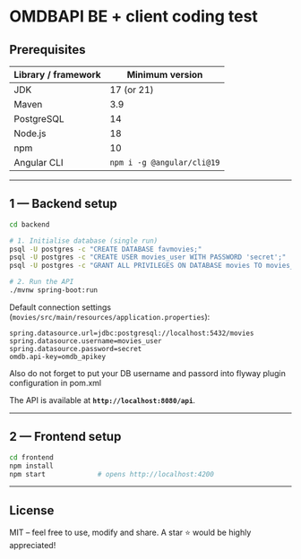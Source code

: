 # OMDBAPI BE + client coding test

## Prerequisites

| Library / framework   | Minimum version |
|------------------|-----------------|
| JDK          | 17 (or 21)      |
| Maven        | 3.9             |
| PostgreSQL   | 14              |
| Node.js      | 18              |
| npm          | 10              |
| Angular CLI  | `npm i -g @angular/cli@19` |

---

## 1 — Backend setup

```bash
cd backend

# 1. Initialise database (single run)
psql -U postgres -c "CREATE DATABASE favmovies;"
psql -U postgres -c "CREATE USER movies_user WITH PASSWORD 'secret';"
psql -U postgres -c "GRANT ALL PRIVILEGES ON DATABASE movies TO movies_user;"

# 2. Run the API
./mvnw spring-boot:run
```

Default connection settings (`movies/src/main/resources/application.properties`):

```properties
spring.datasource.url=jdbc:postgresql://localhost:5432/movies
spring.datasource.username=movies_user
spring.datasource.password=secret
omdb.api-key=omdb_apikey
```

Also do not forget to put your DB username and passord into flyway plugin configuration in pom.xml

The API is available at **`http://localhost:8080/api`**.

---

## 2 — Frontend setup

```bash
cd frontend
npm install
npm start             # opens http://localhost:4200
```

---

## License

MIT – feel free to use, modify and share. A star ⭐ would be highly appreciated!
